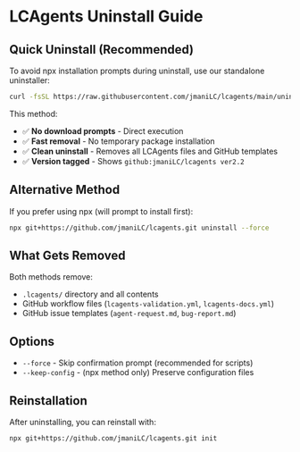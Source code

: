 # LCAgents Uninstall Guide

## Quick Uninstall (Recommended)

To avoid npx installation prompts during uninstall, use our standalone uninstaller:

```bash
curl -fsSL https://raw.githubusercontent.com/jmaniLC/lcagents/main/uninstall.js | node -- --force
```

This method:
- ✅ **No download prompts** - Direct execution
- ✅ **Fast removal** - No temporary package installation
- ✅ **Clean uninstall** - Removes all LCAgents files and GitHub templates
- ✅ **Version tagged** - Shows `github:jmaniLC/lcagents ver2.2`

## Alternative Method

If you prefer using npx (will prompt to install first):

```bash
npx git+https://github.com/jmaniLC/lcagents.git uninstall --force
```

## What Gets Removed

Both methods remove:
- `.lcagents/` directory and all contents
- GitHub workflow files (`lcagents-validation.yml`, `lcagents-docs.yml`)
- GitHub issue templates (`agent-request.md`, `bug-report.md`)

## Options

- `--force` - Skip confirmation prompt (recommended for scripts)
- `--keep-config` - (npx method only) Preserve configuration files

## Reinstallation

After uninstalling, you can reinstall with:

```bash
npx git+https://github.com/jmaniLC/lcagents.git init
```
